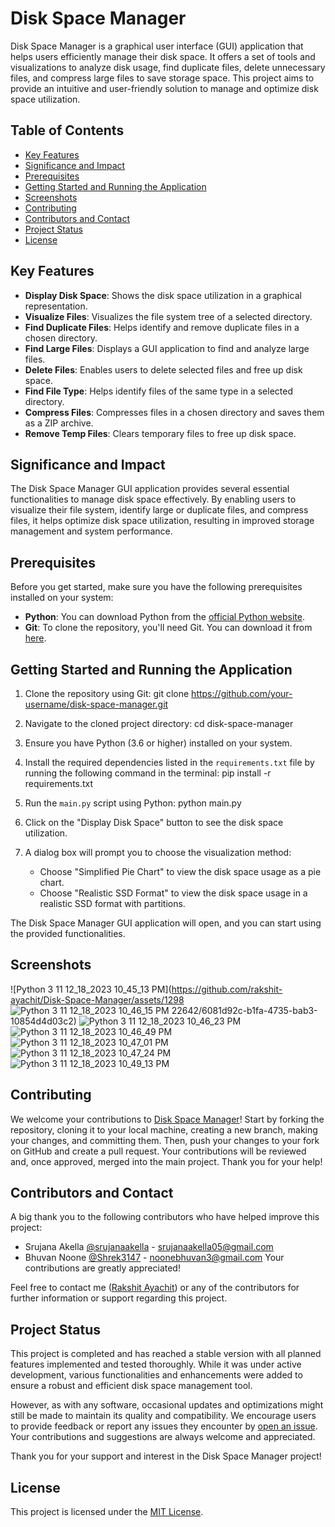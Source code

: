 # Disk Space Manager

Disk Space Manager is a graphical user interface (GUI) application that helps users efficiently manage their disk space. It offers a set of tools and visualizations to analyze disk usage, find duplicate files, delete unnecessary files, and compress large files to save storage space. This project aims to provide an intuitive and user-friendly solution to manage and optimize disk space utilization.

## Table of Contents

- [Key Features](#key-features)
- [Significance and Impact](#significance-and-impact)
- [Prerequisites](#prerequisites)
- [Getting Started and Running the Application](#getting-started-and-running-the-application)
- [Screenshots](#screenshots)
- [Contributing](#contributing)
- [Contributors and Contact](#contributors-and-contact)
- [Project Status](#project-status)
- [License](#license)

## Key Features

- **Display Disk Space**: Shows the disk space utilization in a graphical representation.
- **Visualize Files**: Visualizes the file system tree of a selected directory.
- **Find Duplicate Files**: Helps identify and remove duplicate files in a chosen directory.
- **Find Large Files**: Displays a GUI application to find and analyze large files.
- **Delete Files**: Enables users to delete selected files and free up disk space.
- **Find File Type**: Helps identify files of the same type in a selected directory.
- **Compress Files**: Compresses files in a chosen directory and saves them as a ZIP archive.
- **Remove Temp Files**: Clears temporary files to free up disk space.

## Significance and Impact
The Disk Space Manager GUI application provides several essential functionalities to manage disk space effectively. By enabling users to visualize their file system, identify large or duplicate files, and compress files, it helps optimize disk space utilization, resulting in improved storage management and system performance.

## Prerequisites
Before you get started, make sure you have the following prerequisites installed on your system:

- **Python**: You can download Python from the [official Python website](https://www.python.org/downloads/).
- **Git**: To clone the repository, you'll need Git. You can download it from [here](https://git-scm.com/downloads).

## Getting Started and Running the Application

1. Clone the repository using Git:
git clone https://github.com/your-username/disk-space-manager.git
2. Navigate to the cloned project directory:
cd disk-space-manager
3. Ensure you have Python (3.6 or higher) installed on your system.
4. Install the required dependencies listed in the `requirements.txt` file by running the following command in the terminal:
pip install -r requirements.txt

5. Run the `main.py` script using Python: python main.py
6. Click on the "Display Disk Space" button to see the disk space utilization.
7. A dialog box will prompt you to choose the visualization method:
   - Choose "Simplified Pie Chart" to view the disk space usage as a pie chart.
   - Choose "Realistic SSD Format" to view the disk space usage in a realistic SSD format with partitions.

The Disk Space Manager GUI application will open, and you can start using the provided functionalities.

## Screenshots
![Python 3 11 12_18_2023 10_45_13 PM](https://github.com/rakshit-ayachit/Disk-Space-Manager/assets/1298
![Python 3 11 12_18_2023 10_46_15 PM](https://github.com/rakshit-ayachit/Disk-Space-Manager/assets/129822642/8d51d87c-a735-41da-901e-63f5a2d7fccc)
22642/6081d92c-b1fa-4735-bab3-10854d4d03c2)
![Python 3 11 12_18_2023 10_46_23 PM](https://github.com/rakshit-ayachit/Disk-Space-Manager/assets/129822642/01d72c2a-bc79-45be-8559-ee435140432e)
![Python 3 11 12_18_2023 10_46_49 PM](https://github.com/rakshit-ayachit/Disk-Space-Manager/assets/129822642/a3604ee2-04cd-4297-878c-49edbf1b32aa)
![Python 3 11 12_18_2023 10_47_01 PM](https://github.com/rakshit-ayachit/Disk-Space-Manager/assets/129822642/ea82712d-fbf4-4a79-82e1-9cd86d615e61)
![Python 3 11 12_18_2023 10_47_24 PM](https://github.com/rakshit-ayachit/Disk-Space-Manager/assets/129822642/f0e8d323-766b-4e03-8bb2-70793ab34d32)
![Python 3 11 12_18_2023 10_49_13 PM](https://github.com/rakshit-ayachit/Disk-Space-Manager/assets/129822642/be77f081-a40a-4332-8056-f9be066bdd26)


## Contributing

We welcome your contributions to [Disk Space Manager](https://github.com/rakshit-ayachit/disk-space-manager)! Start by forking the repository, cloning it to your local machine, creating a new branch, making your changes, and committing them. Then, push your changes to your fork on GitHub and create a pull request. Your contributions will be reviewed and, once approved, merged into the main project. Thank you for your help!

## Contributors and Contact

A big thank you to the following contributors who have helped improve this project:

- Srujana Akella [@srujanaakella](https://github.com/srujanaakella) - [srujanaakella05@gmail.com](mailto:srujanaakella05@gmail.com)
- Bhuvan Noone [@Shrek3147](https://github.com/Shrek3147) - [noonebhuvan3@gmail.com](mailto:noonebhuvan3@gmail.com)
Your contributions are greatly appreciated!

Feel free to contact me ([Rakshit Ayachit](mailto:rakshit@ayachit@gmail.com)) or any of the contributors for further information or support regarding this project.
## Project Status

This project is completed and has reached a stable version with all planned features implemented and tested thoroughly. While it was under active development, various functionalities and enhancements were added to ensure a robust and efficient disk space management tool.

However, as with any software, occasional updates and optimizations might still be made to maintain its quality and compatibility. We encourage users to provide feedback or report any issues they encounter by [open an issue](https://github.com/rakshit-ayachit/disk-space-manager/issues). Your contributions and suggestions are always welcome and appreciated.

Thank you for your support and interest in the Disk Space Manager project!
## License

This project is licensed under the [MIT License](LICENSE).
